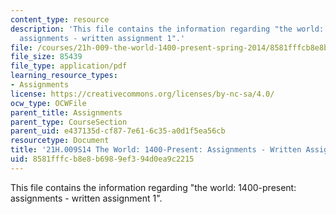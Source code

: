 ```yaml
---
content_type: resource
description: 'This file contains the information regarding "the world: 1400-present:
  assignments - written assignment 1".'
file: /courses/21h-009-the-world-1400-present-spring-2014/8581fffcb8e8b6989ef394d0ea9c2215_MIT21H_009S14_WrittenAsgn1.pdf
file_size: 85439
file_type: application/pdf
learning_resource_types:
- Assignments
license: https://creativecommons.org/licenses/by-nc-sa/4.0/
ocw_type: OCWFile
parent_title: Assignments
parent_type: CourseSection
parent_uid: e437135d-cf87-7e61-6c35-a0d1f5ea56cb
resourcetype: Document
title: '21H.009S14 The World: 1400-Present: Assignments - Written Assignment 1'
uid: 8581fffc-b8e8-b698-9ef3-94d0ea9c2215
---
```

This file contains the information regarding "the world: 1400-present: assignments - written assignment 1".